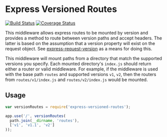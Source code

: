# Express Versioned Routes

[![Build Status](https://travis-ci.org/elliotttf/express-versioned-routes.svg)](https://travis-ci.org/elliotttf/express-versioned-routes)
[![Coverage Status](https://coveralls.io/repos/elliotttf/express-versioned-routes/badge.svg?branch=master)](https://coveralls.io/r/elliotttf/express-versioned-routes?branch=master)

This middleware allows express routes to be mounted by version and provides a method
to route between version paths and accept headers. The latter is based on the assumption
that a version property will exist on the request object. See [express-request-version](https://www.npmjs.com/package/express-request-version)
as a means for doing this.

This middleware will mount paths from a directory that match the supported versions
you specify. Each mounted directory's `index.js` should return either a router or valid
middleware. For example, if the middleware is used with the base path `routes` and
supported versions `v1`, `v2`, then the routers from `routes/v1/index.js` and
`routes/v2/index.js` would be mounted.

## Usage

```javascript
var versionRoutes = require('express-versioned-routes');

app.use('/', versionRoutes(
  path.join(__dirname, 'routes'),
  ['v1', 'v1.1', 'v2']
));
```
